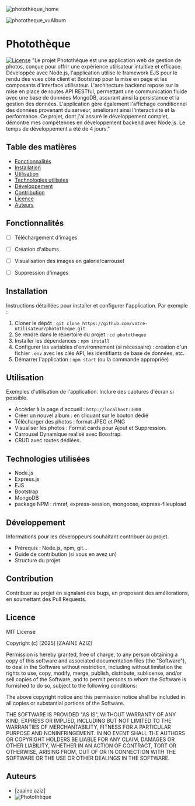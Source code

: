 
![photothèque_home](https://github.com/user-attachments/assets/d6412496-d1a0-4690-a2e9-b96e1095479e)

![phototheque_vuAlbum](https://github.com/user-attachments/assets/d842b887-531e-4983-9ff4-c708d9d1b89d)

# Photothèque

[![License](https://img.shields.io/badge/License-MIT-yellow.svg)](https://opensource.org/licenses/MIT) 
"Le projet Photothèque est une application web de gestion de photos, conçue pour offrir une expérience utilisateur intuitive et efficace. Développée avec Node.js, 
l'application utilise le framework EJS pour le rendu des vues côté client et Bootstrap pour la mise en page et les composants d'interface utilisateur. 
L'architecture backend repose sur la mise en place de routes API RESTful, permettant une communication fluide avec une base de données MongoDB, assurant ainsi la persistance et la gestion des données. 
L'application gère également l'affichage conditionnel des données provenant du serveur, améliorant ainsi l'interactivité et la performance. Ce projet, dont j'ai assuré le développement complet, 
démontre mes compétences en développement backend avec Node.js. Le temps de développement a été de 4 jours."

## Table des matières

- [Fonctionnalités](#fonctionnalités)
- [Installation](#installation)
- [Utilisation](#utilisation)
- [Technologies utilisées](#technologies-utilisées)
- [Développement](#développement)
- [Contribution](#contribution)
- [Licence](#licence)
- [Auteurs](#auteurs)

## Fonctionnalités

*   [ ] Téléchargement d'images
*   [ ] Création d'albums
*   [ ] Visualisation des images en galerie/carrousel
*   [ ] Suppression d'images


## Installation

Instructions détaillées pour installer et configurer l'application. Par exemple :

1.  Cloner le dépôt : `git clone https://github.com/votre-utilisateur/phototheque.git`
2.  Se rendre dans le répertoire du projet : `cd phototheque`
3.  Installer les dépendances : `npm install` 
4.  Configurer les variables d'environnement (si nécessaire) : création d'un fichier `.env` avec les clés API, les identifiants de base de données, etc.
5.  Démarrer l'application : `npm start` (ou la commande appropriée)

## Utilisation

Exemples d'utilisation de l'application. Inclure des captures d'écran si possible.

*   Accéder à la page d'accueil : `http://localhost:3000` 
*   Créer un nouvel album : en cliquant sur le bouton dédié
*   Télécharger des photos : format JPEG et PNG 
*   Visualiser les photos : Format cards pour Ajout et Suppression.
*   Carrousel Dynamique realisé avec Boostrap.
*   CRUD avec routes dédiées.

## Technologies utilisées

*   Node.js 
*   Express.js
*   EJS
*   Bootstrap 
*   MongoDB 
*   package NPM : rimraf, express-session, mongoose, express-fileupload

## Développement

Informations pour les développeurs souhaitant contribuer au projet.

*   Prérequis : Node.js, npm, git...
*   Guide de contribution (si vous en avez un)
*   Structure du projet

## Contribution

Contribuer au projet en signalant des bugs, en proposant des améliorations, en soumettant des Pull Requests.

## Licence

MIT License

Copyright (c) [2025] [ZAAINE AZIZ]

Permission is hereby granted, free of charge, to any person obtaining a copy
of this software and associated documentation files (the "Software"), to deal
in the Software without restriction, including without limitation the rights
to use, copy, modify, merge, publish, distribute, sublicense, and/or sell
copies of the Software, and to permit persons to whom the Software is
furnished to do so, subject to the following conditions:

The above copyright notice and this permission notice shall be included in all
copies or substantial portions of the Software.

THE SOFTWARE IS PROVIDED "AS IS", WITHOUT WARRANTY OF ANY KIND, EXPRESS OR
IMPLIED, INCLUDING BUT NOT LIMITED TO THE WARRANTIES OF MERCHANTABILITY,
FITNESS FOR A PARTICULAR PURPOSE AND NONINFRINGEMENT. IN NO EVENT SHALL THE
AUTHORS OR COPYRIGHT HOLDERS BE LIABLE FOR ANY CLAIM, DAMAGES OR OTHER
LIABILITY, WHETHER IN AN ACTION OF CONTRACT, TORT OR OTHERWISE, ARISING FROM,
OUT OF OR IN CONNECTION WITH THE SOFTWARE OR THE USE OR OTHER DEALINGS IN
THE SOFTWARE.

## Auteurs

*   [zaaine aziz]
*   ![Photothèque](https://github.com/user-attachments/assets/bbc5a341-5b0c-4e3b-b7dc-4c7d4c3fa5ca)
